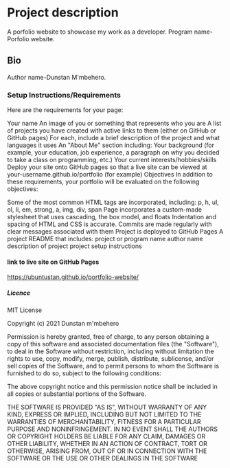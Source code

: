 # Project description
A porfolio website to showcase my work as a developer.
Program name-Porfolio website.
## Bio
Author name-Dunstan M'mbehero.
 
### Setup Instructions/Requirements

Here are the requirements for your page:

Your name
An image of you or something that represents who you are
A list of projects you have created with active links to them (either on GitHub or GitHub pages)
For each, include a brief description of the project and what languages it uses
An "About Me" section including:
Your background (for example, your education, job experience, a paragraph on why you decided to take a class on programming, etc.)
Your current interests/hobbies/skills
Deploy your site onto GitHub pages so that a live site can be viewed at your-username.github.io/portfolio (for example)
Objectives
In addition to these requirements, your portfolio will be evaluated on the following objectives:

Some of the most common HTML tags are incorporated, including:
p, h, ul, ol, li, em, strong, a, img, div, span
Page incorporates a custom-made stylesheet that uses cascading, the box model, and floats
Indentation and spacing of HTML and CSS is accurate.
Commits are made regularly with clear messages associated with them
Project is deployed to GitHub Pages
A project README that includes:
project or program name
author name
description of project
project setup instructions
#### link to live site on GitHub Pages
https://ubuntustan.github.io/portfolio-website/
 ##### Licence
 MIT License

Copyright (c) 2021 Dunstan m'mbehero

Permission is hereby granted, free of charge, to any person obtaining a copy
of this software and associated documentation files (the "Software"), to deal
in the Software without restriction, including without limitation the rights
to use, copy, modify, merge, publish, distribute, sublicense, and/or sell
copies of the Software, and to permit persons to whom the Software is
furnished to do so, subject to the following conditions:

The above copyright notice and this permission notice shall be included in all
copies or substantial portions of the Software.

THE SOFTWARE IS PROVIDED "AS IS", WITHOUT WARRANTY OF ANY KIND, EXPRESS OR
IMPLIED, INCLUDING BUT NOT LIMITED TO THE WARRANTIES OF MERCHANTABILITY,
FITNESS FOR A PARTICULAR PURPOSE AND NONINFRINGEMENT. IN NO EVENT SHALL THE
AUTHORS OR COPYRIGHT HOLDERS BE LIABLE FOR ANY CLAIM, DAMAGES OR OTHER
LIABILITY, WHETHER IN AN ACTION OF CONTRACT, TORT OR OTHERWISE, ARISING FROM,
OUT OF OR IN CONNECTION WITH THE SOFTWARE OR THE USE OR OTHER DEALINGS IN THE SOFTWARE
